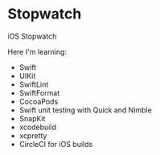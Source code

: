 # Stopwatch
iOS Stopwatch

Here I'm learning:
- Swift
- UIKit
- SwiftLint
- SwiftFormat
- CocoaPods
- Swift unit testing with Quick and Nimble
- SnapKit
- xcodebuild
- xcpretty
- CircleCI for iOS builds
